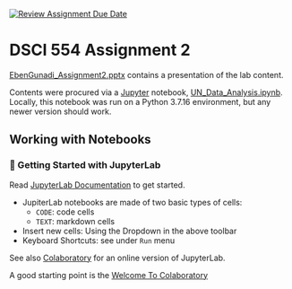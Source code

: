 [![Review Assignment Due Date](https://classroom.github.com/assets/deadline-readme-button-24ddc0f5d75046c5622901739e7c5dd533143b0c8e959d652212380cedb1ea36.svg)](https://classroom.github.com/a/4tMba_qy)

# DSCI 554 Assignment 2

[EbenGunadi_Assignment2.pptx](EbenGunadi_Assignment2.pptx) contains a presentation of the lab content.

Contents were procured via a [Jupyter](https://jupyter.org/) notebook, [UN_Data_Analysis.ipynb](UN_Data_Analysis.ipynb). Locally, this notebook was run on a Python 3.7.16 environment, but any newer version should work.

## Working with Notebooks

### 🚀 Getting Started with JupyterLab

Read [JupyterLab Documentation](https://jupyterlab.readthedocs.io/en/stable/#) to get started.

- JupiterLab notebooks are made of two basic types of cells:
  - `CODE`: code  cells
  - `TEXT`: markdown cells
- Insert new cells: Using the Dropdown in the above toolbar
- Keyboard Shortcuts: see under `Run` menu

See also [Colaboratory](https://colab.research.google.com/) for an online version of JupyterLab.

A good starting point is the [Welcome To Colaboratory](https://colab.research.google.com/notebooks/intro.ipynb)
